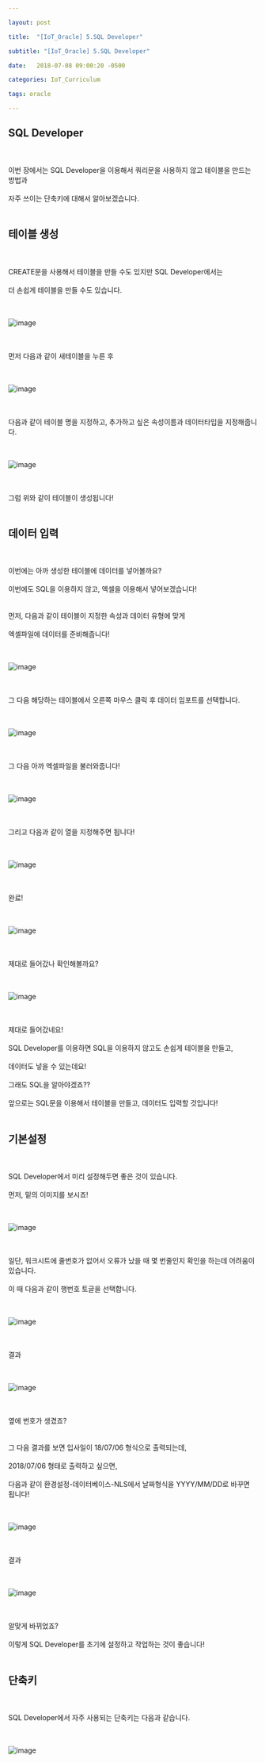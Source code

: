 ```yaml
---

layout: post

title:  "[IoT_Oracle] 5.SQL Developer"

subtitle: "[IoT_Oracle] 5.SQL Developer"

date:   2018-07-08 09:00:20 -0500

categories: IoT_Curriculum

tags: oracle

---
```


## SQL Developer

<br>
<br>
이번 장에서는 SQL Developer을 이용해서 쿼리문을 사용하지 않고 테이블을 만드는 방법과 
<br>
<br>
자주 쓰이는 단축키에 대해서 알아보겠습니다.
<br>
<br>

## 테이블 생성

<br>
<br>
CREATE문을 사용해서 테이블을 만들 수도 있지만 SQL Developer에서는
<br>
<br>
더 손쉽게 테이블을 만들 수도 있습니다.
<br>
<br>
<br>

![image](/image/Oracle_image/Oracle_image_20.png)

<br>
<br>
먼저 다음과 같이 새테이블을 누른 후
<br>
<br>
<br>

![image](/image/Oracle_image/Oracle_image_21.png)

<br>
<br>
다음과 같이 테이블 명을 지정하고, 추가하고 싶은 속성이름과 데이터타입을 지정해줍니다.
<br>
<br>
<br>


![image](/image/Oracle_image/Oracle_image_22.png)

<br>
<br>
그럼 위와 같이 테이블이 생성됩니다!
<br>
<br>

## 데이터 입력

<br>
<br>
이번에는 아까 생성한 테이블에 데이터를 넣어볼까요?
<br>
<br>
이번에도 SQL을 이용하지 않고, 엑셀을 이용해서 넣어보겠습니다!
<br>
<br>
<br>
먼저, 다음과 같이 테이블이 지정한  속성과  데이터 유형에 맞게 
<br>
<br>
엑셀파일에 데이터를 준비해줍니다!
<br>
<br>
<br>

![image](/image/Oracle_image/Oracle_image_23.png)

<br>
<br>
그 다음 해당하는 테이블에서 오른쪽 마우스 클릭 후 데이터 임포트를 선택합니다.
<br>
<br>
<br>

![image](/image/Oracle_image/Oracle_image_24.png)

<br>
<br>
그 다음 아까 엑셀파일을 불러와줍니다!
<br>
<br>
<br>

![image](/image/Oracle_image/Oracle_image_25.png)

<br>
<br>
그리고 다음과 같이 열을 지정해주면 됩니다!
<br>
<br>
<br>

![image](/image/Oracle_image/Oracle_image_26.png)

<br>
<br>
완료!
<br>
<br>
<br>

![image](/image/Oracle_image/Oracle_image_27.png)

<br>
<br>
제대로 들어갔나 확인해볼까요?
<br>
<br>
<br>

![image](/image/Oracle_image/Oracle_image_28.png)

<br>
<br>
제대로 들어갔네요!
<br>
<br>
SQL Developer를 이용하면 SQL을 이용하지 않고도 손쉽게 테이블을 만들고,
<br>
<br>
데이터도 넣을 수 있는데요!
<br>
<br>
그래도 SQL을 알아야겠죠?? 
<br>
<br>
앞으로는 SQL문을 이용해서 테이블을 만들고, 데이터도 입력할 것입니다!
<br>
<br>

## 기본설정 

<br>
<br>
SQL Developer에서 미리 설정해두면 좋은 것이 있습니다.
<br>
<br>
먼저, 밑의 이미지를 보시죠!
<br>
<br>
<br>

![image](/image/Oracle_image/Oracle_image_29.png)

<br>
<br>
일단, 워크시트에 줄번호가 없어서 오류가 났을 때 몇 번줄인지 확인을 하는데 어려움이 있습니다.
<br>
<br>
이 때 다음과 같이 행번호 토글을 선택합니다.
<br>
<br>
<br>

![image](/image/Oracle_image/Oracle_image_30.png)

<br>
<br>
결과
<br>
<br>
<br>

![image](/image/Oracle_image/Oracle_image_31.png)

<br>
<br>
옆에 번호가 생겼죠?
<br>
<br>
<br>
그 다음 결과를 보면 입사일이 18/07/06 형식으로 출력되는데,
<br>
<br>
2018/07/06 형태로 출력하고 싶으면,
<br>
<br>
다음과 같이 환경설정-데이터베이스-NLS에서 날짜형식을 YYYY/MM/DD로 바꾸면 됩니다!
<br>
<br>
<br>

![image](/image/Oracle_image/Oracle_image_32.png)

<br>
<br>
결과
<br>
<br>
<br>

![image](/image/Oracle_image/Oracle_image_33.png)

<br>
<br>
알맞게 바뀌었죠?
<br>
<br>
이렇게 SQL Developer를 초기에 설정하고 작업하는 것이 좋습니다!
<br>
<br>

## 단축키

<br>
<br>
SQL Developer에서 자주 사용되는 단축키는 다음과 같습니다.
<br>
<br>
<br>

![image](/image/Oracle_image/Oracle_image_34.png)



